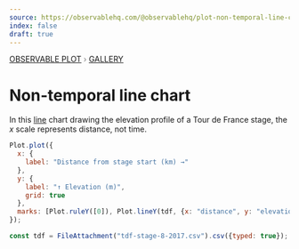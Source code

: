 ```yaml
---
source: https://observablehq.com/@observablehq/plot-non-temporal-line-chart
index: false
draft: true
---
```


<div style="color: grey; font: 13px/25.5px var(--sans-serif); text-transform: uppercase;"><h1 style="display: none;">Plot: Non-temporal line chart</h1><a href="/plot">Observable Plot</a> › <a href="/@observablehq/plot-gallery">Gallery</a></div>

# Non-temporal line chart

In this [line](https://observablehq.com/plot/marks/line) chart drawing the elevation profile of a Tour de France stage, the _x_ scale represents distance, not time.

```js echo
Plot.plot({
  x: {
    label: "Distance from stage start (km) →"
  },
  y: {
    label: "↑ Elevation (m)",
    grid: true
  },
  marks: [Plot.ruleY([0]), Plot.lineY(tdf, {x: "distance", y: "elevation"})]
});
```

```js echo
const tdf = FileAttachment("tdf-stage-8-2017.csv").csv({typed: true});
```
